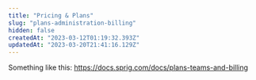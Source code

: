 ```yaml
---
title: "Pricing & Plans"
slug: "plans-administration-billing"
hidden: false
createdAt: "2023-03-12T01:19:32.393Z"
updatedAt: "2023-03-20T21:41:16.129Z"
---
```

Something like this: https://docs.sprig.com/docs/plans-teams-and-billing